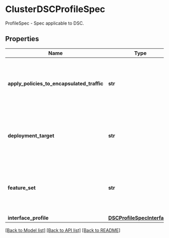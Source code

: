 # ClusterDSCProfileSpec

ProfileSpec - Spec applicable to DSC.
## Properties
Name | Type | Description | Notes
------------ | ------------- | ------------- | -------------
**apply_policies_to_encapsulated_traffic** | **str** |  | [optional]  if omitted the server will use the default value of "disabled"
**deployment_target** | **str** |  | [optional]  if omitted the server will use the default value of "host"
**feature_set** | **str** |  | [optional]  if omitted the server will use the default value of "smartnic"
**interface_profile** | [**DSCProfileSpecInterfaces**](DSCProfileSpecInterfaces.md) |  | [optional] 

[[Back to Model list]](../README.md#documentation-for-models) [[Back to API list]](../README.md#documentation-for-api-endpoints) [[Back to README]](../README.md)



